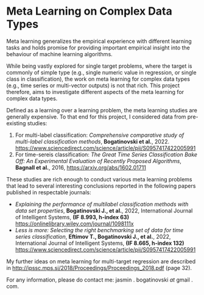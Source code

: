 # Meta Learning on Complex Data Types

Meta learning generalizes the empirical experience with different learning tasks and holds promise 
for providing important empirical insight into the behaviour of machine learning algorithms.

While being vastly explored for single target problems, where the target is commonly of simple type (e.g., single numeric value in regression, or single class in classification), the
work on meta learning for complex data types (e.g., time series or multi-vector outputs) is not that rich. This project therefore, aims to investigate 
different aspects of the meta learning for complex data types. 

Defined as a learning over a learning problem, the meta learning studies are generally expensive. To that end for this project, I considered
data from pre-existing studies: 

1. For multi-label classification: *Comprehensive comparative study of multi-label classification methods*, **Bogatinovski et al.**, 2022. https://www.sciencedirect.com/science/article/pii/S0957417422005991
2. For time-sereis classification: *The Great Time Series Classification Bake Off: An Experimental Evaluation of Recently Proposed Algorithms*, **Bagnall et al.**, 2016, https://arxiv.org/abs/1602.01711

These studies are rich enough to conduct various meta learning problems that lead to several interesting conclusions reported in the following papers published in respectable journals: 

* *Explaining the performance of multilabel classification methods with data set properties*, **Bogatinovski J., et al.**, 2022, International Journal of Intelligent Systems, **(IF 8.993, h-index 63)** https://onlinelibrary.wiley.com/journal/1098111x
* *Less is more: Selecting the right benchmarking set of data for time series classification*, **Eftimov T., Bogatinovski J., et al.**, 2022, International Journal of Intelligent Systems, **(IF 8.665, h-index 132)** https://www.sciencedirect.com/science/article/pii/S0957417422005991

My further ideas on meta learning for multi-target regression are described in http://ipssc.mps.si/2018/Proceedings/Proceedings_2018.pdf (page 32). 

For any information, please do contact me: jasmin $.$ bogatinovski $at$  gmail $.$ com.